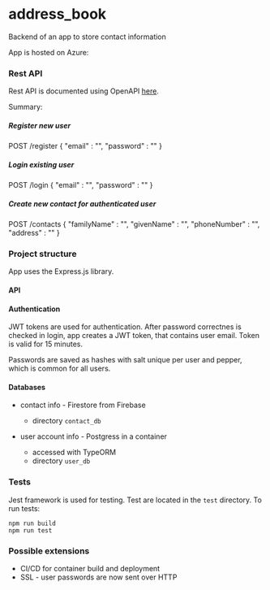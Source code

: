 # address_book

Backend of an app to store contact information

App is hosted on Azure: 

### Rest API

Rest API is documented using OpenAPI [here]().

Summary:

##### Register new user
POST /register
{
    "email" : "",
    "password" : ""
}

##### Login existing user
POST /login
{
    "email" : "",
    "password" : ""
}

##### Create new contact for authenticated user
POST /contacts
{
    "familyName" : "",
    "givenName" : "",
    "phoneNumber" : "",
    "address" : ""
}


### Project structure

App uses the Express.js library.

#### API

#### Authentication

JWT tokens are used for authentication. After password correctnes is checked in login, app creates a JWT token, that contains user email. 
Token is valid for 15 minutes.

Passwords are saved as hashes with salt unique per user and pepper, which is common for all users.

#### Databases

- contact info - Firestore from Firebase
    - directory `contact_db`

- user account info - Postgress in a container
    - accessed with TypeORM   
    - directory `user_db`

### Tests

Jest framework is used for testing. Test are located in the `test` directory. To run tests:

```
npm run build
npm run test
```


### Possible extensions
- CI/CD for container build and deployment
- SSL - user passwords are now sent over HTTP
